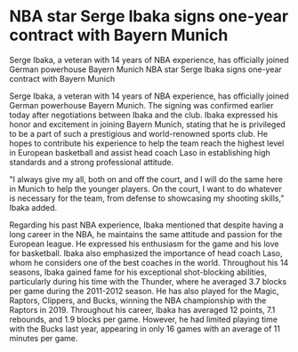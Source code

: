 #  NBA star Serge Ibaka signs one-year contract with Bayern Munich

Serge Ibaka, a veteran with 14 years of NBA experience, has officially joined German powerhouse Bayern Munich 
  NBA star Serge Ibaka signs one-year contract with Bayern Munich

Serge Ibaka, a veteran with 14 years of NBA experience, has officially joined German powerhouse Bayern Munich. The signing was confirmed earlier today after negotiations between Ibaka and the club. Ibaka expressed his honor and excitement in joining Bayern Munich, stating that he is privileged to be a part of such a prestigious and world-renowned sports club. He hopes to contribute his experience to help the team reach the highest level in European basketball and assist head coach Laso in establishing high standards and a strong professional attitude.

"I always give my all, both on and off the court, and I will do the same here in Munich to help the younger players. On the court, I want to do whatever is necessary for the team, from defense to showcasing my shooting skills," Ibaka added.

Regarding his past NBA experience, Ibaka mentioned that despite having a long career in the NBA, he maintains the same attitude and passion for the European league. He expressed his enthusiasm for the game and his love for basketball. Ibaka also emphasized the importance of head coach Laso, whom he considers one of the best coaches in the world. Throughout his 14 seasons, Ibaka gained fame for his exceptional shot-blocking abilities, particularly during his time with the Thunder, where he averaged 3.7 blocks per game during the 2011-2012 season. He has also played for the Magic, Raptors, Clippers, and Bucks, winning the NBA championship with the Raptors in 2019. Throughout his career, Ibaka has averaged 12 points, 7.1 rebounds, and 1.9 blocks per game. However, he had limited playing time with the Bucks last year, appearing in only 16 games with an average of 11 minutes per game.